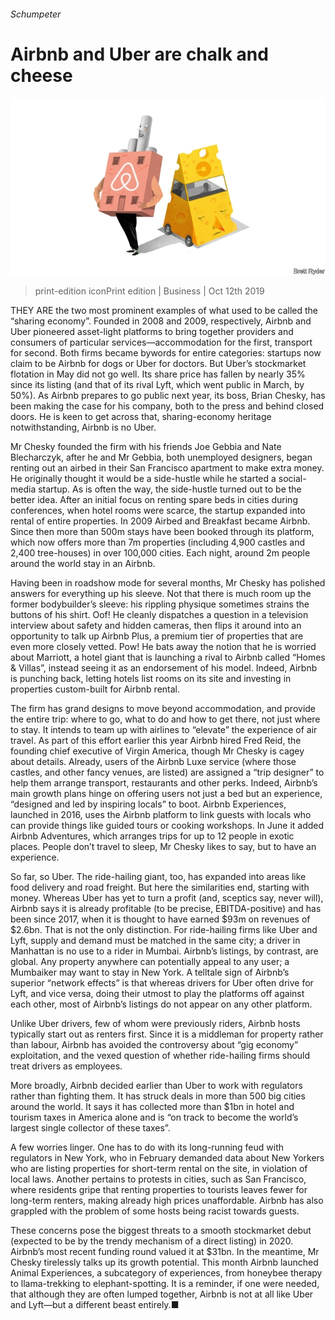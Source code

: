 ###### Schumpeter

# Airbnb and Uber are chalk and cheese 

![image](images/20191012_WBD000_0.jpg) 

> print-edition iconPrint edition | Business | Oct 12th 2019 

THEY ARE the two most prominent examples of what used to be called the “sharing economy”. Founded in 2008 and 2009, respectively, Airbnb and Uber pioneered asset-light platforms to bring together providers and consumers of particular services—accommodation for the first, transport for second. Both firms became bywords for entire categories: startups now claim to be Airbnb for dogs or Uber for doctors. But Uber’s stockmarket flotation in May did not go well. Its share price has fallen by nearly 35% since its listing (and that of its rival Lyft, which went public in March, by 50%). As Airbnb prepares to go public next year, its boss, Brian Chesky, has been making the case for his company, both to the press and behind closed doors. He is keen to get across that, sharing-economy heritage notwithstanding, Airbnb is no Uber. 

Mr Chesky founded the firm with his friends Joe Gebbia and Nate Blecharczyk, after he and Mr Gebbia, both unemployed designers, began renting out an airbed in their San Francisco apartment to make extra money. He originally thought it would be a side-hustle while he started a social-media startup. As is often the way, the side-hustle turned out to be the better idea. After an initial focus on renting spare beds in cities during conferences, when hotel rooms were scarce, the startup expanded into rental of entire properties. In 2009 Airbed and Breakfast became Airbnb. Since then more than 500m stays have been booked through its platform, which now offers more than 7m properties (including 4,900 castles and 2,400 tree-houses) in over 100,000 cities. Each night, around 2m people around the world stay in an Airbnb. 

Having been in roadshow mode for several months, Mr Chesky has polished answers for everything up his sleeve. Not that there is much room up the former bodybuilder’s sleeve: his rippling physique sometimes strains the buttons of his shirt. Oof! He cleanly dispatches a question in a television interview about safety and hidden cameras, then flips it around into an opportunity to talk up Airbnb Plus, a premium tier of properties that are even more closely vetted. Pow! He bats away the notion that he is worried about Marriott, a hotel giant that is launching a rival to Airbnb called “Homes & Villas”, instead seeing it as an endorsement of his model. Indeed, Airbnb is punching back, letting hotels list rooms on its site and investing in properties custom-built for Airbnb rental. 

The firm has grand designs to move beyond accommodation, and provide the entire trip: where to go, what to do and how to get there, not just where to stay. It intends to team up with airlines to “elevate” the experience of air travel. As part of this effort earlier this year Airbnb hired Fred Reid, the founding chief executive of Virgin America, though Mr Chesky is cagey about details. Already, users of the Airbnb Luxe service (where those castles, and other fancy venues, are listed) are assigned a “trip designer” to help them arrange transport, restaurants and other perks. Indeed, Airbnb’s main growth plans hinge on offering users not just a bed but an experience, “designed and led by inspiring locals” to boot. Airbnb Experiences, launched in 2016, uses the Airbnb platform to link guests with locals who can provide things like guided tours or cooking workshops. In June it added Airbnb Adventures, which arranges trips for up to 12 people in exotic places. People don’t travel to sleep, Mr Chesky likes to say, but to have an experience. 

So far, so Uber. The ride-hailing giant, too, has expanded into areas like food delivery and road freight. But here the similarities end, starting with money. Whereas Uber has yet to turn a profit (and, sceptics say, never will), Airbnb says it is already profitable (to be precise, EBITDA-positive) and has been since 2017, when it is thought to have earned $93m on revenues of $2.6bn. That is not the only distinction. For ride-hailing firms like Uber and Lyft, supply and demand must be matched in the same city; a driver in Manhattan is no use to a rider in Mumbai. Airbnb’s listings, by contrast, are global. Any property anywhere can potentially appeal to any user; a Mumbaiker may want to stay in New York. A telltale sign of Airbnb’s superior “network effects” is that whereas drivers for Uber often drive for Lyft, and vice versa, doing their utmost to play the platforms off against each other, most of Airbnb’s listings do not appear on any other platform. 

Unlike Uber drivers, few of whom were previously riders, Airbnb hosts typically start out as renters first. Since it is a middleman for property rather than labour, Airbnb has avoided the controversy about “gig economy” exploitation, and the vexed question of whether ride-hailing firms should treat drivers as employees. 

More broadly, Airbnb decided earlier than Uber to work with regulators rather than fighting them. It has struck deals in more than 500 big cities around the world. It says it has collected more than $1bn in hotel and tourism taxes in America alone and is “on track to become the world’s largest single collector of these taxes”. 

A few worries linger. One has to do with its long-running feud with regulators in New York, who in February demanded data about New Yorkers who are listing properties for short-term rental on the site, in violation of local laws. Another pertains to protests in cities, such as San Francisco, where residents gripe that renting properties to tourists leaves fewer for long-term renters, making already high prices unaffordable. Airbnb has also grappled with the problem of some hosts being racist towards guests. 

These concerns pose the biggest threats to a smooth stockmarket debut (expected to be by the trendy mechanism of a direct listing) in 2020. Airbnb’s most recent funding round valued it at $31bn. In the meantime, Mr Chesky tirelessly talks up its growth potential. This month Airbnb launched Animal Experiences, a subcategory of experiences, from honeybee therapy to llama-trekking to elephant-spotting. It is a reminder, if one were needed, that although they are often lumped together, Airbnb is not at all like Uber and Lyft—but a different beast entirely.■ 

